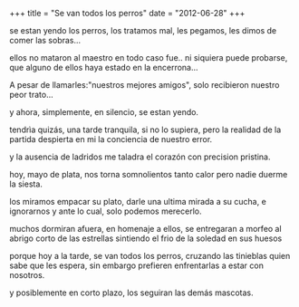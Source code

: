 +++
title = "Se van todos los perros"
date = "2012-06-28"
+++

se estan yendo los perros,
los tratamos mal, les pegamos,
les dimos de comer las sobras...

 ellos no mataron al maestro en todo caso fue..
ni siquiera puede probarse,
que alguno de ellos haya estado en la encerrona...

 A pesar de llamarles:"nuestros mejores amigos",
solo recibieron nuestro peor trato...

y ahora, simplemente, en silencio,
se estan yendo.

tendrìa quizás, una tarde tranquila,
si no lo supiera,
pero la realidad de la partida despierta en mi
la conciencia de nuestro error.

y la ausencia de ladridos
me taladra el corazón
con precision pristina.

hoy, mayo de plata,
nos torna somnolientos tanto calor
 pero nadie duerme la siesta.

 los miramos empacar su plato,
darle una ultima mirada a su cucha,
e ignorarnos y ante lo cual, solo podemos merecerlo.

muchos dormiran afuera, en homenaje a ellos,
se entregaran a morfeo al abrigo corto de las estrellas
sintiendo el frio de la soledad en sus huesos

porque hoy a la tarde,
se van todos los perros,
cruzando las tinieblas quien sabe que les espera,
sin embargo  prefieren enfrentarlas a estar con nosotros.

y posiblemente en corto plazo, los seguiran las demás mascotas.